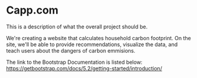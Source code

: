 # Capp.com

This is a description of what the overall project should be.

We're creating a website that calculates household carbon footprint. On the site, we'll be able to provide recommendations, visualize the data, and teach users about the dangers of carbon emmisions.

The link to the Bootstrap Documentation is listed below:
https://getbootstrap.com/docs/5.2/getting-started/introduction/
